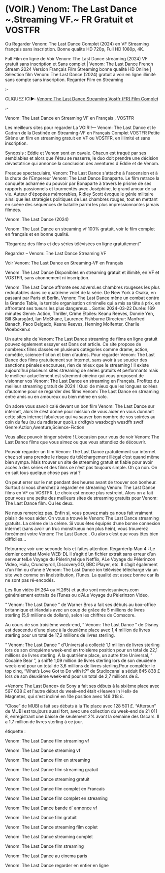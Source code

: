 # (VOIR.) Venom: The Last Dance ~.Streaming VF.~ FR Gratuit et VOSTFR

Ou Regarder Venom: The Last Dance Complet (2024) en VF Streaming français sans inscription. Bonne qualite HD 720p, Full HD 1080p, 4K.

Full Film en ligne de Voir Venom: The Last Dance streaming (2024) VF gratuit sans inscription et Sans complet | Venom: The Last Dance French Stream 2024 Version Français Film Streaming bonne qualité HD Online | Sélection film Venom: The Last Dance (2024) gratuit à voir en ligne illimité sans compte sans inscription. Regarder Film en Streaming

:-

CLIQUEZ ICI►: [Venom: The Last Dance Streaming Vostfr (FR) Film Complet](https://dmovie.fun/fr/movie/912649/venom-the-last-dance-get)

:-

Venom: The Last Dance en Streaming VF en Français , VOSTFR

Les meilleurs sites pour regarder La VOIR!!— Venom: The Last Dance et le Cadran de la Destinée en Streaming-VF en Français Complet VOSTFR Petite Sirène un film en streaming gratuit en VF ou VOSTFR, en illimité et sans inscription.

Synopsis : Eddie et Venom sont en cavale. Chacun est traqué par ses semblables et alors que l'étau se resserre, le duo doit prendre une décision dévastatrice qui annonce la conclusion des aventures d'Eddie et de Venom.

Fresque spectaculaire, Venom: The Last Dance s'attache à l'ascension et à la chute de l'Empereur Venom: The Last Dance Bonaparte. Le film retrace la conquête acharnée du pouvoir par Bonaparte à travers le prisme de ses rapports passionnels et tourmentés avec Joséphine, le grand amour de sa vie. Auteur d'épopées mémorables, Ridley Scott évoque le génie militaire ainsi que les stratégies politiques de Les chambres rouges, tout en mettant en scène des séquences de bataille parmi les plus impressionnantes jamais filmées.

Venom: The Last Dance (2024)

Venom: The Last Dance en streaming vf 100% gratuit, voir le film complet en français et en bonne qualité.

“Regardez des films et des séries télévisées en ligne gratuitement”

Regardez – Venom: The Last Dance Streaming VF

Voir Venom: The Last Dance en Streaming-VF en Français

Venom: The Last Dance Disponibles en streaming gratuit et illimité, en VF et VOSTFR, sans abonnement ni inscription.

Venom: The Last Dance affronte ses adversLes chambres rougeses les plus redoutables dans ce quatrième volet de la série. De New York à Osaka, en passant par Paris et Berlin, Venom: The Last Dance mène un combat contre la Grande Table, la terrible organisation criminelle qui a mis sa tête à prix, en affrontant ses tueurs les plus dangereux... Sortie: 2024-03-22 Durée: 169 minutes Genre: Action, Thriller, Crime Etoiles: Keanu Reeves, Donnie Yen, Bill Skarsgård, Ian McShane, Laurence Fishburne Directeur: Manfred Banach, Paco Delgado, Keanu Reeves, Henning Molfenter, Charlie Woebcken.s

Un autre site de Venom: The Last Dance streaming de films en ligne gratuit pouvez également essayer est Dans cet article. Ce site propose de nombreux films classés en plusieurs catégories comme drame, action, comédie, science-fiction et bien d'autres. Pour regarder Venom: The Last Dance des films gratuitement sur Internet, sans avoir à se soucier des sanctions pénales encourues, rien de mieux que le streaming ! Il existe aujourd’hui plusieurs sites streaming de séries gratuits et performants mais le meilleur actuellement est sûrement cineinc qui vous proposent de visionner vos Venom: The Last Dance en streaming en Français. Profitez du meilleur streaming gratuit de 2024 ! Quoi de mieux que les longues soirées d’automne pour se regarder des films Venom: The Last Dance en streaming entre amis ou en amoureux ou bien même en solo.

On adore vous savoir calé devant un bon film Venom: The Last Dance sur internet, alors le s’est donné pour mission de vous aider en vous donnant cette sites internet fabuleuse qui va sauver bon nombre de vos soirées au coin du feu (ou du radiateur quoi).s drdfgvb wasdxcgh wesdfh swdf Genre:Action,Aventure,Science-Fiction

Vous allez pouvoir binger sévère ! L’occasion pour vous de voir Venom: The Last Dance films que vous aimez ou que vous attendiez de découvrir.

Pouvoir regarder un film Venom: The Last Dance gratuitement sur internet chez soi sans prendre le risque du téléchargement illégal c’est quand même bien sympa. Mais trouver un site de streaming gratuit et fiable pour avoir accès à des séries et des films ce n’est pas toujours simple. Oh ça non. On en sait tous quelque chose pas vrai ?

On peut errer sur le net pendant des heures avant de trouver son bonheur. Surtout si vous cherchez à regarder en streaming Venom: The Last Dance films en VF ou VOSTFR. Le choix est encore plus restreint. Alors on a fait pour vous une petite des meilleurs sites de streaming gratuits pour Venom: The Last Dance film. Ou les deux.

Ne nous remerciez pas. Enfin si, vous pouvez mais ça nous fait vraiment plaisir de vous aider. On vous a trouvé le Venom: The Last Dance streaming gratuits. La crème de la crème. Si vous êtes équipés d’une bonne connexion internet (sans avoir un truc monstrueux non plus hein), vous trouverez forcément votre Venom: The Last Dance . Ou alors c’est que vous êtes bien difficiles…

Retournez voir une seconde fois et faites attention. RegarderIp Man 4 : Le dernier combat Movie WEB-DL Il s’agit d’un fichier extrait sans erreur d’un serveur telLe Voyage du Pèlerin,tel que Netflix, ALe Voyage du Pèlerinzon Video, Hulu, Crunchyroll, DiscoveryGO, BBC iPlayer, etc. Il s’agit également d’un film ou d’une é Venom: The Last Dance ion télévisée téléchargé via un site web comme on lineistribution, iTunes. La qualité est assez bonne car ils ne sont pas ré-encodés.

Les flux vidéo (H.264 ou H.265) et audio sont moviesunivers.com généralement extraits de iTunes ou d’ALe Voyage du Pèlerinzon Video,

“ Venom: The Last Dance ” de Warner Bros a fait ses débuts au box-office britannique et irlandais avec un coup de grâce de 5 millions de livres sterling (5,9 millions de dollars), selon les chiffres de Comscore.

Au cours de son troisième week-end, “ Venom: The Last Dance ” de Disney est descendu d'une place à la deuxième place avec 1,4 million de livres sterling pour un total de 17,2 millions de livres sterling.

“ Venom: The Last Dance ” d'Universal a collecté 1,1 million de livres sterling lors de son cinquième week-end en troisième position pour un total de 22,1 millions de livres sterling. À la quatrième place, un autre titre Universal, “ Cocaine Bear ”, a sniffé 1,09 million de livres sterling lors de son deuxième week-end pour un total de 3,6 millions de livres sterling.Pour compléter le top cinq, “What’s Love Got to Do with It?” de Studiocanal a séduit 845 838 £ lors de son deuxième week-end pour un total de 2,7 millions de £.

«Venom: The Last Dance» de Sony a fait ses débuts à la sixième place avec 567 638 £ et l'autre début du week-end était «Heaven in Hell» de Magnetes, qui s'est incliné en 10e position avec 146 318 £.

“Close” de MUBI a fait ses débuts à la 11e place avec 128 501 £. “Aftersun” de MUBI est toujours aussi fort, avec une collection du week-end de 21 011 £, enregistrant une baisse de seulement 2% avant la semaine des Oscars. Il a 1,7 million de livres sterling à ce jour.

étiquette :

Venom: The Last Dance film streaming vf

Venom: The Last Dance streaming vf

Venom: The Last Dance film en streaming

Venom: The Last Dance film streaming gratuit

Venom: The Last Dance streaming gratuit

Venom: The Last Dance film complet en Francais

Venom: The Last Dance film complet en streaming

Venom: The Last Dance bande d` annonce vf

Venom: The Last Dance film gratuit

Venom: The Last Dance streaming film coplet

Venom: The Last Dance streaming complet

Venom: The Last Dance film streaming

Venom: The Last Dance au cinema paris

Venom: The Last Dance regarder en entier en ligne
